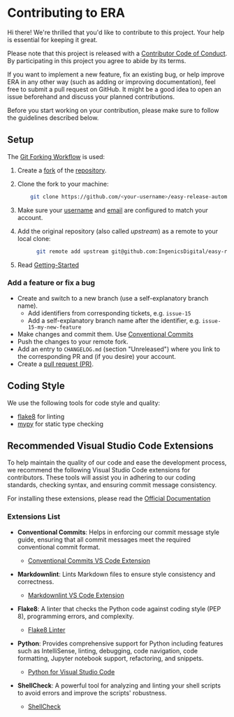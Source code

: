 # Contributing to ERA

[code-of-conduct]: CODE_OF_CONDUCT.md
[getting-started]: doc/getting_started.md

Hi there! We're thrilled that you'd like to contribute to this project. Your help is essential for
keeping it great.

Please note that this project is released with a [Contributor Code of Conduct][code-of-conduct].
By participating in this project you agree to abide by its terms.

If you want to implement a new feature, fix an existing bug, or help improve ERA in any
other way (such as adding or improving documentation), feel free to submit a pull request on GitHub.
It might be a good idea to open an issue beforehand and discuss your planned contributions.

Before you start working on your contribution, please make sure to follow the guidelines
described below.

## Setup

The [Git Forking Workflow](https://www.atlassian.com/git/tutorials/comparing-workflows/forking-workflow) is used:

1. Create a [fork](https://docs.github.com/en/get-started/quickstart/fork-a-repo) of the [repository](https://github.com/IngenicsDigital/easy-release-automation).

2. Clone the fork to your machine:

    ```bash
        git clone https://github.com/<your-username>/easy-release-automation
    ```

3. Make sure your [username](https://docs.github.com/en/get-started/getting-started-with-git/setting-your-username-in-git) and [email](https://docs.github.com/en/github/setting-up-and-managing-your-github-user-account/managing-email-preferences/setting-your-commit-email-address#setting-your-commit-email-address-in-git) are configured to match your account.

4. Add the original repository (also called _upstream_) as a remote to your local clone:

    ```bash
          git remote add upstream git@github.com:IngenicsDigital/easy-release-automation.git
    ```

5. Read [Getting-Started][getting-started]

### Add a feature or fix a bug

- Create and switch to a new branch (use a self-explanatory branch name).
  - Add identifiers from corresponding tickets, e.g. `issue-15`
  - Add a self-explanatory branch name after the identifier, e.g. `issue-15-my-new-feature`
- Make changes and commit them. Use [Conventional Commits](https://www.conventionalcommits.org/en/v1.0.0/)
- Push the changes to your remote fork.
- Add an entry to `CHANGELOG.md` (section "Unreleased") where you link to the corresponding PR and (if you desire) your account.
- Create a [pull request (PR)](https://github.com/IngenicsDigital/easy-release-automation/pulls).

## Coding Style

We use the following tools for code style and quality:

- [flake8](https://flake8.pycqa.org/en/latest/) for linting
- [mypy](https://mypy.readthedocs.io/en/stable/) for static type checking

## Recommended Visual Studio Code Extensions

To help maintain the quality of our code and ease the development process, we recommend the
following Visual Studio Code extensions for contributors.
These tools will assist you in adhering to our coding standards, checking syntax, and ensuring
commit message consistency.

For installing these extensions, please read the [Official Documentation](https://code.visualstudio.com/docs/editor/extension-marketplace)

### Extensions List

- **Conventional Commits**: Helps in enforcing our commit message style guide, ensuring that all
commit messages meet the required conventional commit format.
  - [Conventional Commits VS Code Extension](https://marketplace.visualstudio.com/items?itemName=vivaxy.vscode-conventional-commits)

- **Markdownlint**: Lints Markdown files to ensure style consistency and correctness.
  - [Markdownlint VS Code Extension](https://marketplace.visualstudio.com/items?itemName=DavidAnson.vscode-markdownlint)

- **Flake8**: A linter that checks the Python code against coding style (PEP 8), programming errors, and complexity.
  - [Flake8 Linter](https://marketplace.visualstudio.com/items?itemName=ms-python.flake8)

- **Python**: Provides comprehensive support for Python including features such as IntelliSense,
linting, debugging, code navigation, code formatting, Jupyter notebook support, refactoring, and snippets.
  - [Python for Visual Studio Code](https://marketplace.visualstudio.com/items?itemName=ms-python.python)

- **ShellCheck**: A powerful tool for analyzing and linting your shell scripts to avoid errors and
improve the scripts' robustness.
  - [ShellCheck](https://marketplace.visualstudio.com/items?itemName=timonwong.shellcheck)
